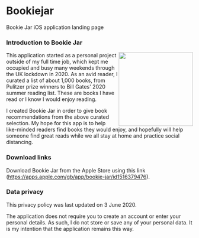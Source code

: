 
# Bookiejar

Bookie Jar iOS application landing page

### Introduction to Bookie Jar

<img src="BookieAppIcon.png" width="200" height="200" align="right">

This application started as a personal project outside of my full time job, which kept me occupied and busy many weekends through the UK lockdown in 2020. As an avid reader, I curated a list of about 1,000 books, from Pulitzer prize winners to Bill Gates' 2020 summer reading list. These are books I have read or I know I would enjoy reading. 

I created Bookie Jar in order to give book recommendations from the above curated selection. My hope for this app is to help like-minded readers find books they would enjoy, and hopefully will help someone find great reads while we all stay at home and practice social distancing. 

### Download links

Download Bookie Jar from the Apple Store using this link (https://apps.apple.com/gb/app/bookie-jar/id1516379476). 

### Data privacy

This privacy policy was last updated on 3 June 2020. 

The application does not require you to create an account or enter your personal details. As such, I do not store or save any of your personal data. It is my intention that the application remains this way. 
